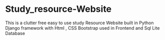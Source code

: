 # Study_resource-Website
This is a clutter free easy to use study Resource Website built in Python Django framework with Html , CSS Bootstrap used in Frontend and Sql Lite Database
